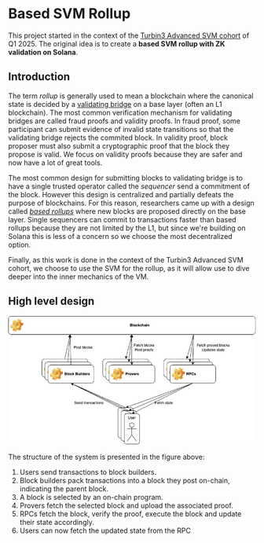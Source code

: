 # Based SVM Rollup

This project started in the context of the [Turbin3 Advanced SVM cohort](https://www.turbin3.com/) of Q1 2025. The original idea is to create a **based SVM rollup with ZK validation on Solana**.

## Introduction

The term _rollup_ is generally used to mean a blockchain where the canonical state is decided by a [validating bridge](https://stonecoldpat.github.io/images/validatingbridges.pdf) on a base layer (often an L1 blockchain). The most common verification mechanism for validating bridges are called fraud proofs and validity proofs. In fraud proof, some participant can submit evidence of invalid state transitions so that the validating bridge rejects the commited block. In validity proof, block proposer must also submit a cryptographic proof that the block they propose is valid. We focus on validity proofs because they are safer and now have a lot of great tools.

The most common design for submitting blocks to validating bridge is to have a single trusted operator called the _sequencer_ send a commitment of the block. However this design is centralized and partially defeats the purpose of blockchains. For this reason, researchers came up with a design called [_based rollups_](https://ethresear.ch/t/based-rollups-superpowers-from-l1-sequencing/15016) where new blocks are proposed directly on the base layer. Single sequencers can commit to transactions faster than based rollups because they are not limited by the L1, but since we're building on Solana this is less of a concern so we choose the most decentralized option.

Finally, as this work is done in the context of the Turbin3 Advanced SVM cohort, we choose to use the SVM for the rollup, as it will allow use to dive deeper into the inner mechanics of the VM.

## High level design

![High level system schema](./media/Based%20ZK%20Rollup.jpg)

The structure of the system is presented in the figure above:

1. Users send transactions to block builders.
2. Block builders pack transactions into a block they post on-chain, indicating the parent block.
3. A block is selected by an on-chain program.
4. Provers fetch the selected block and upload the associated proof.
5. RPCs fetch the block, verify the proof, execute the block and update their state accordingly.
6. Users can now fetch the updated state from the RPC

<!-- The structure of the project looks like this:

- A Solana program will enable participants to submit rollup blocks and will implement a heuristic to select the block that will be commited.
- Participants will use [Aerius zkSVM](https://github.com/aerius-labs/zkSVM) to execute the transactions of the commited block and generate the proof.
- The proof can then be verified using [Succint SP1](https://blog.succinct.xyz/solana-sp1/) verifier to ensure that the block is valid and update the validating bridge.
- Off chain databases can then be updated using the commited transactions. -->
